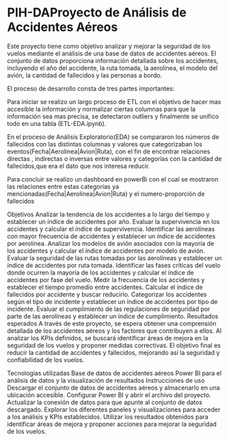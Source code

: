# PIH-DAProyecto de Análisis de Accidentes Aéreos
Este proyecto tiene como objetivo analizar y mejorar la seguridad de los vuelos mediante el análisis de una base de datos de accidentes aéreos. El conjunto de datos proporciona información detallada sobre los accidentes, incluyendo el año del accidente, la ruta tomada, la aerolínea, el modelo del avión, la cantidad de fallecidos y las personas a bordo.

El proceso de desarrollo consta de tres partes importantes:

Para iniciar se realizo un largo proceso de ETL con el objetivo de hacer mas accesible la información y normalizar ciertas columnas para que la información sea mas precisa, se detectaron outliers y finalmente se unifico todo en una tabla (ETL-EDA.ipynb).

En el proceso de Análisis Exploratorio(EDA) se compararon los números de fallecidos con las distintas columnas y valores que categorizaban los eventos(Fecha|Aerolinea|Avion|Ruta), con el fin de encontrar relaciones directas , indirectas o inversas entre valores y categorías con la cantidad de fallecidos,que era el dato que nos interesa reducir.

Para concluir se realizo un dashboard en powerBi con el cual se mostraron las relaciones entre estas categorías ya mencionadas(Fecha|Aerolinea|Avion|Ruta) y el numero-proporción de fallecidos

Objetivos
Analizar la tendencia de los accidentes a lo largo del tiempo y establecer un índice de accidentes por año.
Evaluar la supervivencia en los accidentes y calcular el índice de supervivencia.
Identificar las aerolíneas con mayor frecuencia de accidentes y establecer un índice de accidentes por aerolínea.
Analizar los modelos de avión asociados con la mayoría de los accidentes y calcular el índice de accidentes por modelo de avión.
Evaluar la seguridad de las rutas tomadas por las aerolíneas y establecer un índice de accidentes por ruta tomada.
Identificar las fases críticas del vuelo donde ocurren la mayoría de los accidentes y calcular el índice de accidentes por fase del vuelo.
Medir la frecuencia de los accidentes y establecer el tiempo promedio entre accidentes.
Calcular el índice de fallecidos por accidente y buscar reducirlo.
Categorizar los accidentes según el tipo de incidente y establecer un índice de accidentes por tipo de incidente.
Evaluar el cumplimiento de las regulaciones de seguridad por parte de las aerolíneas y establecer un índice de cumplimiento.
Resultados esperados
A través de este proyecto, se espera obtener una comprensión detallada de los accidentes aéreos y los factores que contribuyen a ellos. Al analizar los KPIs definidos, se buscará identificar áreas de mejora en la seguridad de los vuelos y proponer medidas correctivas. El objetivo final es reducir la cantidad de accidentes y fallecidos, mejorando así la seguridad y confiabilidad de los vuelos.

Tecnologías utilizadas
Base de datos de accidentes aéreos
Power BI para el análisis de datos y la visualización de resultados
Instrucciones de uso
Descargar el conjunto de datos de accidentes aéreos y almacenarlo en una ubicación accesible.
Configurar Power BI y abrir el archivo del proyecto.
Actualizar la conexión de datos para que apunte al conjunto de datos descargado.
Explorar los diferentes paneles y visualizaciones para acceder a los análisis y KPIs establecidos.
Utilizar los resultados obtenidos para identificar áreas de mejora y proponer acciones para mejorar la seguridad de los vuelos.

